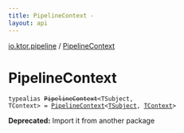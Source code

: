 ```yaml
---
title: PipelineContext - 
layout: api
---
```


<div class='api-docs-breadcrumbs'><a href="index.html">io.ktor.pipeline</a> / <a href="./-pipeline-context.html">PipelineContext</a></div>

# PipelineContext

<div class="signature"><code><span class="keyword">typealias </span><s><span class="identifier">PipelineContext</span></s><span class="symbol">&lt;</span><span class="identifier">TSubject</span><span class="symbol">, </span><span class="identifier">TContext</span><span class="symbol">&gt;</span>&nbsp;<span class="symbol">=</span>&nbsp;<a href="../io.ktor.util.pipeline/-pipeline-context/index.html"><span class="identifier">PipelineContext</span></a><span class="symbol">&lt;</span><a href="-pipeline-context.html#TSubject"><span class="identifier">TSubject</span></a><span class="symbol">,</span>&nbsp;<a href="-pipeline-context.html#TContext"><span class="identifier">TContext</span></a><span class="symbol">&gt;</span></code></div>

**Deprecated:** Import it from another package

